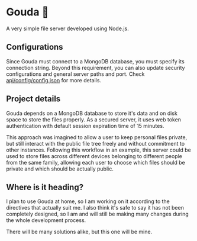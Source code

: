 # Gouda 🧀
A very simple file server developed using Node.js.

## Configurations
Since Gouda must connect to a MongoDB database, you must specify its connection string. Beyond this requirement, you can also update security configurations and general server paths and port. Check [api/config/config.json](https://github.com/felipet-vsouza/gouda-fileserver/blob/master/api/config/config.json) for more details.

## Project details
Gouda depends on a MongoDB database to store it's data and on disk space to store the files properly. As a secured server, it uses web token authentication with default session expiration time of 15 minutes.

This approach was imagined to allow a user to keep personal files private, but still interact with the public file tree freely and without commitment to other instances. Following this workflow in an example, this server could be used to store files across different devices belonging to different people from the same family, allowing each user to choose which files should be private and which should be actually public.

## Where is it heading?
I plan to use Gouda at home, so I am working on it according to the directives that actually suit me. I also think it's safe to say it has not been completely designed, so I am and will still be making many changes during the whole development process. 

There will be many solutions alike, but this one will be mine.
